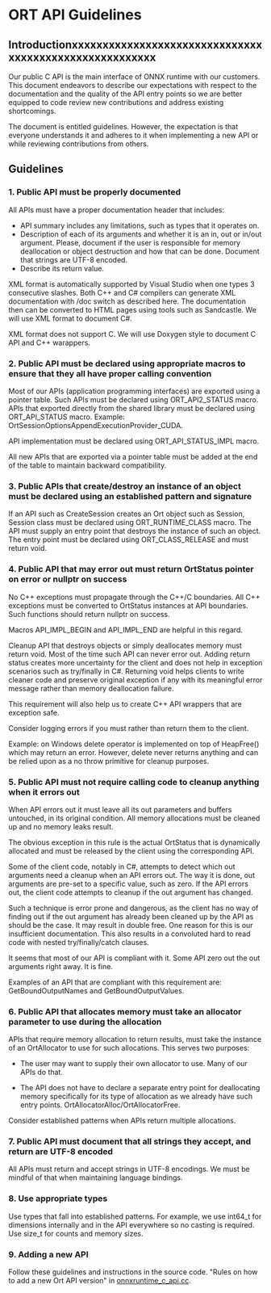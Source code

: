 # ORT API Guidelines

## Introductionxxxxxxxxxxxxxxxxxxxxxxxxxxxxxxxxxxxxxxxxxxxxxxxxxxxxxxx

Our public C API is the main interface of ONNX runtime with our customers. This document endeavors to describe our expectations with respect to the documentation and the quality of the API entry points so we are better equipped to code review new contributions and address existing shortcomings.

The document is entitled guidelines. However, the expectation is that everyone understands it and adheres to it when implementing a new API or while reviewing contributions from others.

## Guidelines

### 1. Public API must be properly documented

All APIs must have a proper documentation header that includes:

* API summary includes any limitations, such as types that it operates on.
* Description of each of its arguments and whether it is an in, out or in/out argument. Please, document if the user is responsible for memory deallocation or object destruction and how that can be done. Document that strings are UTF-8 encoded.
* Describe its return value.

XML format is automatically supported by Visual Studio when one types 3 consecutive slashes. Both C++ and C# compilers can generate XML documentation with /doc switch as described here. The documentation then can be converted to HTML pages using tools such as Sandcastle. We will use XML format to document C#.

XML format does not support C. We will use Doxygen style to document C API and C++ warappers.

### 2. Public API must be declared using appropriate macros to ensure that they all have proper calling convention

Most of our APIs (application programming interfaces) are exported using a pointer table. Such APIs must be declared using ORT_API2_STATUS macro. APIs that exported directly from the shared library must be declared using ORT_API_STATUS macro. Example: OrtSessionOptionsAppendExecutionProvider_CUDA.

API implementation must be declared using ORT_API_STATUS_IMPL macro.

All new APIs that are exported via a pointer table must be added at the end of the table to maintain backward compatibility.

### 3. Public APIs that create/destroy an instance of an object must be declared using an established pattern and signature

If an API such as CreateSession creates an Ort object such as Session, Session class must be declared using ORT_RUNTIME_CLASS macro. The API must supply an entry point that destroys the instance of such an object. The entry point must be declared using ORT_CLASS_RELEASE and must return void.

### 4. Public API that may error out must return OrtStatus pointer on error or nullptr on success

No C++ exceptions must propagate through the C++/C boundaries. All C++ exceptions must be converted to OrtStatus instances at API boundaries. Such functions should return nullptr on success.

Macros API_IMPL_BEGIN and API_IMPL_END are helpful in this regard.

Cleanup API that destroys objects or simply deallocates memory must return void. Most of the time such API can never error out. Adding return status creates more uncertainty for the client and does not help in exception scenarios such as try/finally in C#. Returning void helps clients to write cleaner code and preserve original exception if any with its meaningful error message rather than memory deallocation failure.

This requirement will also help us to create C++ API wrappers that are exception safe.

Consider logging errors if you must rather than return them to the client.

Example: on Windows delete operator is implemented on top of HeapFree() which may return an error. However, delete never returns anything and can be relied upon as a no throw primitive for cleanup purposes.

### 5. Public API must not require calling code to cleanup anything when it errors out

When API errors out it must leave all its out parameters and buffers untouched, in its original condition. All memory allocations must be cleaned up and no memory leaks result.

The obvious exception in this rule is the actual OrtStatus that is dynamically allocated and must be released by the client using the corresponding API.

Some of the client code, notably in C#, attempts to detect which out arguments need a cleanup when an API errors out. The way it is done, out arguments are pre-set to a specific value, such as zero. If the API errors out, the client code attempts to cleanup if the out argument has changed.

Such a technique is error prone and dangerous, as the client has no way of finding out if the out argument has already been cleaned up by the API as should be the case. It may result in double free. One reason for this is our insufficient documentation. This also results in a convoluted hard to read code with nested try/finally/catch clauses.

It seems that most of our API is compliant with it. Some API zero out the out arguments right away. It is fine.

Examples of an API that are compliant with this requirement are: GetBoundOutputNames and GetBoundOutputValues.

### 6. Public API that allocates memory must take an allocator parameter to use during the allocation

APIs that require memory allocation to return results, must take the instance of an OrtAllocator to use for such allocations. This serves two purposes:

* The user may want to supply their own allocator to use. Many of our APIs do that.

* The API does not have to declare a separate entry point for deallocating memory specifically for its type of allocation as we already have such entry points. OrtAllocatorAlloc/OrtAllocatorFree.

Consider established patterns when APIs return multiple allocations.

### 7. Public API must document that all strings they accept, and return are UTF-8 encoded

All APIs must return and accept strings in UTF-8 encodings. We must be mindful of that when maintaining language bindings.

### 8. Use appropriate types

Use types that fall into established patterns. For example, we use int64_t for dimensions internally and in the API everywhere so no casting is required. Use size_t for counts and memory sizes.

### 9.  Adding a new API

Follow these guidelines and instructions in the source code.  "Rules on how to add a new Ort API version" in [onnxruntime_c_api.cc](https://github.com/microsoft/onnxruntime/blob/main/onnxruntime/core/session/onnxruntime_c_api.cc).
